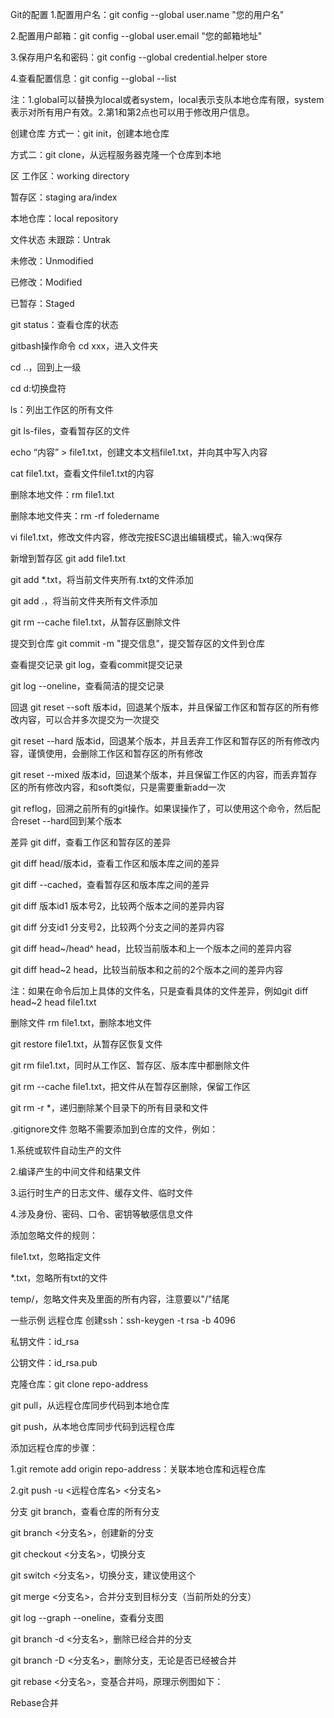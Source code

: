 Git的配置
1.配置用户名：git config --global user.name "您的用户名"

2.配置用户邮箱：git config --global user.email "您的邮箱地址"

3.保存用户名和密码：git config --global credential.helper store

4.查看配置信息：git config --global --list

注：1.global可以替换为local或者system，local表示支队本地仓库有限，system表示对所有用户有效。2.第1和第2点也可以用于修改用户信息。

创建仓库
方式一：git init，创建本地仓库

方式二：git clone，从远程服务器克隆一个仓库到本地

区
工作区：working directory

暂存区：staging ara/index

本地仓库：local repository

文件状态
未跟踪：Untrak

未修改：Unmodified

已修改：Modified

已暂存：Staged

git status：查看仓库的状态

gitbash操作命令
cd xxx，进入文件夹

cd ..，回到上一级

cd d:切换盘符

ls：列出工作区的所有文件

git ls-files，查看暂存区的文件

echo “内容” > file1.txt，创建文本文档file1.txt，并向其中写入内容

cat file1.txt，查看文件file1.txt的内容

删除本地文件：rm file1.txt

删除本地文件夹：rm -rf foledername

vi file1.txt，修改文件内容，修改完按ESC退出编辑模式，输入:wq保存

新增到暂存区
git add file1.txt

git add *.txt，将当前文件夹所有.txt的文件添加

git add .，将当前文件夹所有文件添加

git rm --cache file1.txt，从暂存区删除文件

提交到仓库
git commit -m "提交信息"，提交暂存区的文件到仓库

查看提交记录
git log，查看commit提交记录

git log --oneline，查看简洁的提交记录

回退
git reset --soft 版本id，回退某个版本，并且保留工作区和暂存区的所有修改内容，可以合并多次提交为一次提交

git reset --hard 版本id，回退某个版本，并且丢弃工作区和暂存区的所有修改内容，谨慎使用，会删除工作区和暂存区的所有修改

git reset --mixed 版本id，回退某个版本，并且保留工作区的内容，而丢弃暂存区的所有修改内容，和soft类似，只是需要重新add一次

git reflog，回溯之前所有的git操作。如果误操作了，可以使用这个命令，然后配合reset --hard回到某个版本

差异
git diff，查看工作区和暂存区的差异

git diff head/版本id，查看工作区和版本库之间的差异

git diff --cached，查看暂存区和版本库之间的差异

git diff 版本id1 版本号2，比较两个版本之间的差异内容

git diff 分支id1 分支号2，比较两个分支之间的差异内容

git diff head~/head^ head，比较当前版本和上一个版本之间的差异内容

git diff head~2 head，比较当前版本和之前的2个版本之间的差异内容

注：如果在命令后加上具体的文件名，只是查看具体的文件差异，例如git diff head~2 head file1.txt

删除文件
rm file1.txt，删除本地文件

git restore file1.txt，从暂存区恢复文件

git rm file1.txt，同时从工作区、暂存区、版本库中都删除文件

git rm --cache file1.txt，把文件从在暂存区删除，保留工作区

git rm -r *，递归删除某个目录下的所有目录和文件

.gitignore文件
忽略不需要添加到仓库的文件，例如：

1.系统或软件自动生产的文件

2.编译产生的中间文件和结果文件

3.运行时生产的日志文件、缓存文件、临时文件

4.涉及身份、密码、口令、密钥等敏感信息文件

添加忽略文件的规则：

file1.txt，忽略指定文件

*.txt，忽略所有txt的文件

temp/，忽略文件夹及里面的所有内容，注意要以"/"结尾


一些示例
远程仓库
创建ssh：ssh-keygen -t rsa -b 4096

私钥文件：id_rsa

公钥文件：id_rsa.pub

克隆仓库：git clone repo-address

git pull，从远程仓库同步代码到本地仓库

git push，从本地仓库同步代码到远程仓库

添加远程仓库的步骤：

1.git remote add origin repo-address：关联本地仓库和远程仓库

2.git push -u <远程仓库名> <分支名>

分支
git branch，查看仓库的所有分支

git branch <分支名>，创建新的分支

git checkout <分支名>，切换分支

git switch <分支名>，切换分支，建议使用这个

git merge <分支名>，合并分支到目标分支（当前所处的分支）

git log --graph --oneline，查看分支图

git branch -d <分支名>，删除已经合并的分支

git branch -D <分支名>，删除分支，无论是否已经被合并

git rebase <分支名>，变基合并吗，原理示例图如下：




Rebase合并
